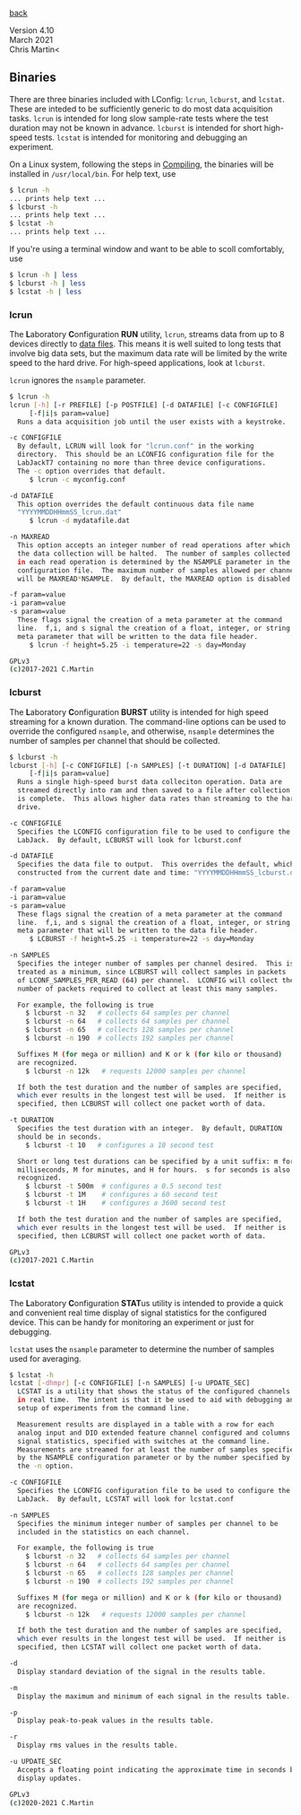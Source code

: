 [back](documentation.md)

Version 4.10  
March 2021  
Chris Martin<  

## Binaries

There are three binaries included with LConfig: `lcrun`, `lcburst`, and `lcstat`.  These are inteded to be sufficiently generic to do most data acquisition tasks.  `lcrun` is intended for long slow sample-rate tests where the test duration may not be known in advance.  `lcburst` is intended for short high-speed tests.  `lcstat` is intended for monitoring and debugging an experiment.

On a Linux system, following the steps in [Compiling](compiling.bin), the binaries will be installed in `/usr/local/bin`.  For help text, use

```bash
$ lcrun -h
... prints help text ...
$ lcburst -h
... prints help text ...
$ lcstat -h
... prints help text ...
```
If you're using a terminal window and want to be able to scoll comfortably, use
```bash
$ lcrun -h | less
$ lcburst -h | less
$ lcstat -h | less
```

### lcrun

The **L**aboratory **C**onfiguration **RUN** utility, `lcrun`, streams data from up to 8 devices directly to [data files](data.md).  This means it is well suited to long tests that involve big data sets, but the maximum data rate will be limited by the write speed to the hard drive.  For high-speed applications, look at `lcburst`.

`lcrun` ignores the `nsample` parameter.

```bash
$ lcrun -h
lcrun [-h] [-r PREFILE] [-p POSTFILE] [-d DATAFILE] [-c CONFIGFILE] 
     [-f|i|s param=value]
  Runs a data acquisition job until the user exists with a keystroke.

-c CONFIGFILE
  By default, LCRUN will look for "lcrun.conf" in the working
  directory.  This should be an LCONFIG configuration file for the
  LabJackT7 containing no more than three device configurations.
  The -c option overrides that default.
     $ lcrun -c myconfig.conf

-d DATAFILE
  This option overrides the default continuous data file name
  "YYYYMMDDHHmmSS_lcrun.dat"
     $ lcrun -d mydatafile.dat

-n MAXREAD
  This option accepts an integer number of read operations after which
  the data collection will be halted.  The number of samples collected
  in each read operation is determined by the NSAMPLE parameter in the
  configuration file.  The maximum number of samples allowed per channel
  will be MAXREAD*NSAMPLE.  By default, the MAXREAD option is disabled.

-f param=value
-i param=value
-s param=value
  These flags signal the creation of a meta parameter at the command
  line.  f,i, and s signal the creation of a float, integer, or string
  meta parameter that will be written to the data file header.
     $ lcrun -f height=5.25 -i temperature=22 -s day=Monday

GPLv3
(c)2017-2021 C.Martin
```

### lcburst

The **L**aboratory **C**onfiguration **BURST** utility is intended for high speed streaming for a known duration.  The command-line options can be used to override the configured `nsample`, and otherwise, `nsample` determines the number of samples per channel that should be collected.

```bash
$ lcburst -h
lcburst [-h] [-c CONFIGFILE] [-n SAMPLES] [-t DURATION] [-d DATAFILE]
     [-f|i|s param=value]
  Runs a single high-speed burst data colleciton operation. Data are
  streamed directly into ram and then saved to a file after collection
  is complete.  This allows higher data rates than streaming to the hard
  drive.

-c CONFIGFILE
  Specifies the LCONFIG configuration file to be used to configure the
  LabJack.  By default, LCBURST will look for lcburst.conf

-d DATAFILE
  Specifies the data file to output.  This overrides the default, which is
  constructed from the current date and time: "YYYYMMDDHHmmSS_lcburst.dat"

-f param=value
-i param=value
-s param=value
  These flags signal the creation of a meta parameter at the command
  line.  f,i, and s signal the creation of a float, integer, or string
  meta parameter that will be written to the data file header.
     $ LCBURST -f height=5.25 -i temperature=22 -s day=Monday

-n SAMPLES
  Specifies the integer number of samples per channel desired.  This is
  treated as a minimum, since LCBURST will collect samples in packets
  of LCONF_SAMPLES_PER_READ (64) per channel.  LCONFIG will collect the
  number of packets required to collect at least this many samples.

  For example, the following is true
    $ lcburst -n 32   # collects 64 samples per channel
    $ lcburst -n 64   # collects 64 samples per channel
    $ lcburst -n 65   # collects 128 samples per channel
    $ lcburst -n 190  # collects 192 samples per channel

  Suffixes M (for mega or million) and K or k (for kilo or thousand)
  are recognized.
    $ lcburst -n 12k   # requests 12000 samples per channel

  If both the test duration and the number of samples are specified,
  which ever results in the longest test will be used.  If neither is
  specified, then LCBURST will collect one packet worth of data.

-t DURATION
  Specifies the test duration with an integer.  By default, DURATION
  should be in seconds.
    $ lcburst -t 10   # configures a 10 second test

  Short or long test durations can be specified by a unit suffix: m for
  milliseconds, M for minutes, and H for hours.  s for seconds is also
  recognized.
    $ lcburst -t 500m  # configures a 0.5 second test
    $ lcburst -t 1M    # configures a 60 second test
    $ lcburst -t 1H    # configures a 3600 second test

  If both the test duration and the number of samples are specified,
  which ever results in the longest test will be used.  If neither is
  specified, then LCBURST will collect one packet worth of data.

GPLv3
(c)2017-2021 C.Martin

```

### lcstat

The **L**aboratory **C**onfiguration **STAT**us utility is intended to provide a quick and convenient real time display of signal statistics for the configured device.  This can be handy for monitoring an experiment or just for debugging.

`lcstat` uses the `nsample` parameter to determine the number of samples used for averaging.

```bash
$ lcstat -h
lcstat [-dhmpr] [-c CONFIGFILE] [-n SAMPLES] [-u UPDATE_SEC]
  LCSTAT is a utility that shows the status of the configured channels
  in real time.  The intent is that it be used to aid with debugging and
  setup of experiments from the command line.

  Measurement results are displayed in a table with a row for each
  analog input and DIO extended feature channel configured and columns for
  signal statistics, specified with switches at the command line.
  Measurements are streamed for at least the number of samples specified
  by the NSAMPLE configuration parameter or by the number specified by
  the -n option.

-c CONFIGFILE
  Specifies the LCONFIG configuration file to be used to configure the
  LabJack.  By default, LCSTAT will look for lcstat.conf

-n SAMPLES
  Specifies the minimum integer number of samples per channel to be 
  included in the statistics on each channel.  

  For example, the following is true
    $ lcburst -n 32   # collects 64 samples per channel
    $ lcburst -n 64   # collects 64 samples per channel
    $ lcburst -n 65   # collects 128 samples per channel
    $ lcburst -n 190  # collects 192 samples per channel

  Suffixes M (for mega or million) and K or k (for kilo or thousand)
  are recognized.
    $ lcburst -n 12k   # requests 12000 samples per channel

  If both the test duration and the number of samples are specified,
  which ever results in the longest test will be used.  If neither is
  specified, then LCSTAT will collect one packet worth of data.

-d
  Display standard deviation of the signal in the results table.

-m
  Display the maximum and minimum of each signal in the results table.

-p
  Display peak-to-peak values in the results table.

-r
  Display rms values in the results table.

-u UPDATE_SEC
  Accepts a floating point indicating the approximate time in seconds between
  display updates.

GPLv3
(c)2020-2021 C.Martin

```